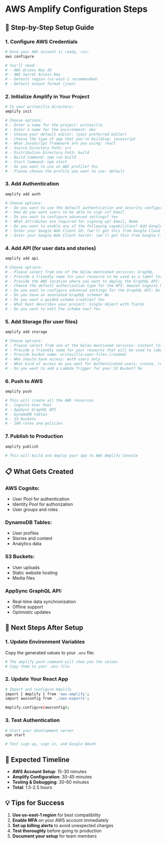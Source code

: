 # AWS Amplify Configuration Steps

## 🚀 Step-by-Step Setup Guide

### 1. Configure AWS Credentials
```bash
# Once your AWS account is ready, run:
aws configure

# You'll need:
# - AWS Access Key ID
# - AWS Secret Access Key
# - Default region (us-east-1 recommended)
# - Default output format (json)
```

### 2. Initialize Amplify in Your Project
```bash
# In your writezilla directory:
amplify init

# Choose options:
# - Enter a name for the project: writezilla
# - Enter a name for the environment: dev
# - Choose your default editor: (your preferred editor)
# - Choose the type of app that you're building: javascript
# - What JavaScript framework are you using: react
# - Source Directory Path: src
# - Distribution Directory Path: build
# - Build Command: npm run build
# - Start Command: npm start
# - Do you want to use an AWS profile? Yes
# - Please choose the profile you want to use: default
```

### 3. Add Authentication
```bash
amplify add auth

# Choose options:
# - Do you want to use the default authentication and security configuration? Default configuration
# - How do you want users to be able to sign in? Email
# - Do you want to configure advanced settings? Yes
# - What attributes are required for signing up? Email, Name
# - Do you want to enable any of the following capabilities? Add Google as a social provider
# - Enter your Google Web Client ID: (we'll get this from Google Cloud Console)
# - Enter your Google Web Client Secret: (we'll get this from Google Cloud Console)
```

### 4. Add API (for user data and stories)
```bash
amplify add api

# Choose options:
# - Please select from one of the below mentioned services: GraphQL
# - Provide a friendly name for your resource to be used as a label for this category in the project: writezillaAPI
# - Provide the AWS location where you want to deploy the GraphQL API: us-east-1
# - Choose the default authorization type for the API: Amazon Cognito User Pool
# - Do you want to configure advanced settings for the GraphQL API: No
# - Do you have an annotated GraphQL schema? No
# - Do you want a guided schema creation? Yes
# - What best describes your project: Single object with fields
# - Do you want to edit the schema now? Yes
```

### 5. Add Storage (for user files)
```bash
amplify add storage

# Choose options:
# - Please select from one of the below mentioned services: Content (S3)
# - Provide a friendly name for your resource that will be used to label this category in the project: writezillaStorage
# - Provide bucket name: writezilla-user-files-[random]
# - Who should have access: Auth users only
# - What kind of access do you want for Authenticated users: create, read, update, delete
# - Do you want to add a Lambda Trigger for your S3 Bucket? No
```

### 6. Push to AWS
```bash
amplify push

# This will create all the AWS resources
# - Cognito User Pool
# - AppSync GraphQL API
# - DynamoDB tables
# - S3 buckets
# - IAM roles and policies
```

### 7. Publish to Production
```bash
amplify publish

# This will build and deploy your app to AWS Amplify Console
```

## 📋 What Gets Created

### AWS Cognito:
- User Pool for authentication
- Identity Pool for authorization
- User groups and roles

### DynamoDB Tables:
- User profiles
- Stories and content
- Analytics data

### S3 Buckets:
- User uploads
- Static website hosting
- Media files

### AppSync GraphQL API:
- Real-time data synchronization
- Offline support
- Optimistic updates

## 🔧 Next Steps After Setup

### 1. Update Environment Variables
Copy the generated values to your `.env` file:
```bash
# The amplify push command will show you the values
# Copy them to your .env file
```

### 2. Update Your React App
```bash
# Import and configure Amplify
import { Amplify } from 'aws-amplify';
import awsconfig from './aws-exports';

Amplify.configure(awsconfig);
```

### 3. Test Authentication
```bash
# Start your development server
npm start

# Test sign up, sign in, and Google OAuth
```

## 🎯 Expected Timeline

- **AWS Account Setup**: 15-30 minutes
- **Amplify Configuration**: 30-45 minutes
- **Testing & Debugging**: 30-60 minutes
- **Total**: 1.5-2.5 hours

## 💡 Tips for Success

1. **Use us-east-1 region** for best compatibility
2. **Enable MFA** on your AWS account immediately
3. **Set up billing alerts** to avoid unexpected charges
4. **Test thoroughly** before going to production
5. **Document your setup** for team members 